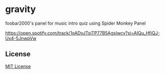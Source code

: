 # gravity

foobar2000's panel for music intro quiz using Spider Monkey Panel

https://open.spotify.com/track/1oADvJTsiTP77B5AgsIwcy?si=AlQu_HfiQJ-Ux4-5JnwpVw

## License
[MIT License](LICENSE)
